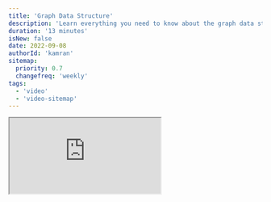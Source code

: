 ```yaml
---
title: 'Graph Data Structure'
description: 'Learn everything you need to know about the graph data structure'
duration: '13 minutes'
isNew: false
date: 2022-09-08
authorId: 'kamran'
sitemap:
  priority: 0.7
  changefreq: 'weekly'
tags:
  - 'video'
  - 'video-sitemap'
---
```


<iframe class="w-full aspect-video mb-5" src="https://www.youtube.com/embed/0sQE8zKhad0" title="Graph Data Structure"></iframe>
